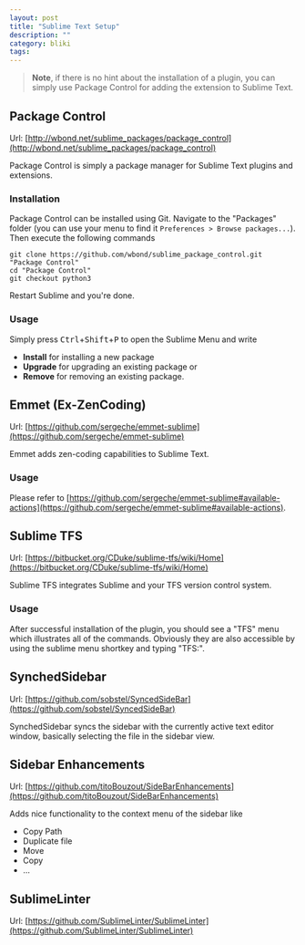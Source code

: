 ```yaml
---
layout: post
title: "Sublime Text Setup"
description: ""
category: bliki
tags:
---
```


> **Note**, if there is no hint about the installation of a plugin, you can simply use Package Control for adding the extension to Sublime Text.

## Package Control

Url: [http://wbond.net/sublime_packages/package_control](http://wbond.net/sublime_packages/package_control)

Package Control is simply a package manager for Sublime Text plugins and extensions.

### Installation

Package Control can be installed using Git. Navigate to the "Packages" folder (you can use your menu to find it `Preferences > Browse packages...`). Then execute the following commands

    git clone https://github.com/wbond/sublime_package_control.git "Package Control"
    cd "Package Control"
    git checkout python3

Restart Sublime and you're done.

### Usage

Simply press <kbd>Ctrl</kbd>+<kbd>Shift</kbd>+<kbd>P</kbd> to open the Sublime Menu and write

- **Install** for installing a new package
- **Upgrade** for upgrading an existing package or
- **Remove** for removing an existing package.

## Emmet (Ex-ZenCoding)

Url: [https://github.com/sergeche/emmet-sublime](https://github.com/sergeche/emmet-sublime)

Emmet adds zen-coding capabilities to Sublime Text.

### Usage

Please refer to [https://github.com/sergeche/emmet-sublime#available-actions](https://github.com/sergeche/emmet-sublime#available-actions).

## Sublime TFS

Url: [https://bitbucket.org/CDuke/sublime-tfs/wiki/Home](https://bitbucket.org/CDuke/sublime-tfs/wiki/Home)

Sublime TFS integrates Sublime and your TFS version control system.

### Usage

After successful installation of the plugin, you should see a "TFS" menu which illustrates all of the commands. Obviously they are also accessible by using the sublime menu shortkey and typing "TFS:".

## SynchedSidebar

Url: [https://github.com/sobstel/SyncedSideBar](https://github.com/sobstel/SyncedSideBar)

SynchedSidebar syncs the sidebar with the currently active text editor window, basically selecting the file in the sidebar view.

## Sidebar Enhancements

Url: [https://github.com/titoBouzout/SideBarEnhancements](https://github.com/titoBouzout/SideBarEnhancements)

Adds nice functionality to the context menu of the sidebar like

- Copy Path
- Duplicate file
- Move
- Copy
- ...

## SublimeLinter

Url: [https://github.com/SublimeLinter/SublimeLinter](https://github.com/SublimeLinter/SublimeLinter)